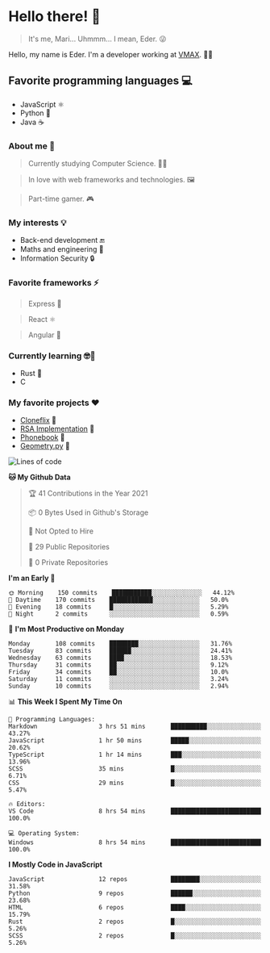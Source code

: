 # Hello there! 👋

> It's me, Mari... Uhmmm... I mean, Eder. 😜

Hello, my name is Eder. I'm a developer working at [VMAX](https://www.vmax.net.br/). 🏃💨

## Favorite programming languages 💻

- JavaScript ⚛️
- Python 🐍
- Java ☕

### About me 🤠

> Currently studying Computer Science. 👨‍💻

> In love with web frameworks and technologies. 🖼️

> Part-time gamer. 🎮

### My interests 💡

- Back-end development 🔚
- Maths and engineering 🧮
- Information Security 🔒

### Favorite frameworks ⚡

> Express 📩

> React ⚛️

> Angular 📐

### Currently learning 🤓📘

- Rust 🦀
- C

### My favorite projects ❤️

- [Cloneflix](https://nxrth-x.github.io/Cloneflix) 🎥
- [RSA Implementation](https://github.com/Nxrth-x/RSA-Implementation) 🔐
- [Phonebook](https://github.com/Nxrth-x/JavaStack/tree/main/Phonebook) 📖
- [Geometry.py](https://github.com/Nxrth-x/Geometry) 📐

<!--START_SECTION:waka-->
![Lines of code](https://img.shields.io/badge/From%20Hello%20World%20I%27ve%20Written-196337%20lines%20of%20code-blue)

**🐱 My Github Data** 

> 🏆 41 Contributions in the Year 2021
 > 
> 📦 0 Bytes Used in Github's Storage 
 > 
> 🚫 Not Opted to Hire
 > 
> 📜 29 Public Repositories 
 > 
> 🔑 0 Private Repositories  
 > 
**I'm an Early 🐤** 

```text
🌞 Morning    150 commits    ███████████░░░░░░░░░░░░░░   44.12% 
🌆 Daytime    170 commits    ████████████░░░░░░░░░░░░░   50.0% 
🌃 Evening    18 commits     █░░░░░░░░░░░░░░░░░░░░░░░░   5.29% 
🌙 Night      2 commits      ░░░░░░░░░░░░░░░░░░░░░░░░░   0.59%

```
📅 **I'm Most Productive on Monday** 

```text
Monday       108 commits    ████████░░░░░░░░░░░░░░░░░   31.76% 
Tuesday      83 commits     ██████░░░░░░░░░░░░░░░░░░░   24.41% 
Wednesday    63 commits     ████░░░░░░░░░░░░░░░░░░░░░   18.53% 
Thursday     31 commits     ██░░░░░░░░░░░░░░░░░░░░░░░   9.12% 
Friday       34 commits     ██░░░░░░░░░░░░░░░░░░░░░░░   10.0% 
Saturday     11 commits     ░░░░░░░░░░░░░░░░░░░░░░░░░   3.24% 
Sunday       10 commits     ░░░░░░░░░░░░░░░░░░░░░░░░░   2.94%

```


📊 **This Week I Spent My Time On** 

```text
💬 Programming Languages: 
Markdown                 3 hrs 51 mins       ██████████░░░░░░░░░░░░░░░   43.27% 
JavaScript               1 hr 50 mins        █████░░░░░░░░░░░░░░░░░░░░   20.62% 
TypeScript               1 hr 14 mins        ███░░░░░░░░░░░░░░░░░░░░░░   13.96% 
SCSS                     35 mins             █░░░░░░░░░░░░░░░░░░░░░░░░   6.71% 
CSS                      29 mins             █░░░░░░░░░░░░░░░░░░░░░░░░   5.47%

🔥 Editors: 
VS Code                  8 hrs 54 mins       █████████████████████████   100.0%

💻 Operating System: 
Windows                  8 hrs 54 mins       █████████████████████████   100.0%

```

**I Mostly Code in JavaScript** 

```text
JavaScript               12 repos            ████████░░░░░░░░░░░░░░░░░   31.58% 
Python                   9 repos             ██████░░░░░░░░░░░░░░░░░░░   23.68% 
HTML                     6 repos             ████░░░░░░░░░░░░░░░░░░░░░   15.79% 
Rust                     2 repos             █░░░░░░░░░░░░░░░░░░░░░░░░   5.26% 
SCSS                     2 repos             █░░░░░░░░░░░░░░░░░░░░░░░░   5.26%

```



<!--END_SECTION:waka-->
